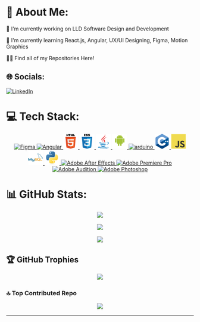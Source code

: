 # 💫 About Me:
🔭 I'm currently working on LLD Software Design and Development

🌱 I'm currently learning React.js, Angular, UX/UI Designing, Figma, Motion Graphics

👨‍💻 Find all of my Repositories Here!

## 🌐 Socials:
[![LinkedIn](https://img.shields.io/badge/LinkedIn-%230077B5.svg?logo=linkedin&logoColor=white)](https://linkedin.com/in/https://www.linkedin.com/in/deeprakesh/)

# 💻 Tech Stack:
<p align="center">
    <a href="https://www.figma.com/" target="_blank" rel="noreferrer">
        <img src="https://www.vectorlogo.zone/logos/figma/figma-icon.svg" alt="Figma" width="40" height="40"/>
    </a>
    <a href="https://angular.io" target="_blank" rel="noreferrer">
        <img src="https://angular.io/assets/images/logos/angular/angular.svg" alt="Angular" width="40" height="40"/>
    </a>
    <a href="https://www.w3.org/html/" target="_blank" rel="noreferrer">
        <img src="https://raw.githubusercontent.com/devicons/devicon/master/icons/html5/html5-original-wordmark.svg" alt="html5" width="40" height="40"/>
    </a>
    <a href="https://www.w3schools.com/css/" target="_blank" rel="noreferrer">
        <img src="https://raw.githubusercontent.com/devicons/devicon/master/icons/css3/css3-original-wordmark.svg" alt="css3" width="40" height="40"/>
    </a>
    <a href="https://www.java.com" target="_blank" rel="noreferrer">
        <img src="https://raw.githubusercontent.com/devicons/devicon/master/icons/java/java-original.svg" alt="java" width="40" height="40"/>
    </a>
    <a href="https://developer.android.com" target="_blank" rel="noreferrer">
        <img src="https://raw.githubusercontent.com/devicons/devicon/master/icons/android/android-original-wordmark.svg" alt="android" width="40" height="40"/>
    </a>
    <a href="https://www.arduino.cc/" target="_blank" rel="noreferrer">
        <img src="https://cdn.worldvectorlogo.com/logos/arduino-1.svg" alt="arduino" width="40" height="40"/>
    </a>
    <a href="https://www.w3schools.com/cpp/" target="_blank" rel="noreferrer">
        <img src="https://raw.githubusercontent.com/devicons/devicon/master/icons/cplusplus/cplusplus-original.svg" alt="cplusplus" width="40" height="40"/>
    </a>
    <a href="https://developer.mozilla.org/en-US/docs/Web/JavaScript" target="_blank" rel="noreferrer">
        <img src="https://raw.githubusercontent.com/devicons/devicon/master/icons/javascript/javascript-original.svg" alt="javascript" width="40" height="40"/>
    </a>
    <a href="https://www.mysql.com/" target="_blank" rel="noreferrer">
        <img src="https://raw.githubusercontent.com/devicons/devicon/master/icons/mysql/mysql-original-wordmark.svg" alt="mysql" width="40" height="40"/>
    </a>
    <a href="https://www.python.org" target="_blank" rel="noreferrer">
        <img src="https://raw.githubusercontent.com/devicons/devicon/master/icons/python/python-original.svg" alt="python" width="40" height="40"/>
    </a>
    <a href="https://www.adobe.com/in/products/aftereffects.html" target="_blank" rel="noreferrer">
        <img src="https://img.icons8.com/color/48/000000/adobe-after-effects--v1.png" alt="Adobe After Effects" width="40" height="40"/>
    </a>
    <a href="https://www.adobe.com/in/products/premiere.html" target="_blank" rel="noreferrer">
        <img src="https://img.icons8.com/color/48/000000/adobe-premiere-pro--v1.png" alt="Adobe Premiere Pro" width="40" height="40"/>
    </a>
    <a href="https://www.adobe.com/in/products/audition.html" target="_blank" rel="noreferrer">
        <img src="https://img.icons8.com/color/48/000000/adobe-audition.png" alt="Adobe Audition" width="40" height="40"/>
    </a>
    <a href="https://www.adobe.com/in/products/photoshop.html" target="_blank" rel="noreferrer">
        <img src="https://img.icons8.com/color/48/000000/adobe-photoshop.png" alt="Adobe Photoshop" width="40" height="40"/>
    </a>
</p>

<h1>📊 GitHub Stats:</h1>
<div align="center">

![](https://github-readme-stats.vercel.app/api?username=Deep0902&theme=dark&hide_border=false&include_all_commits=true&count_private=true)

![](https://nirzak-streak-stats.vercel.app/?user=Deep0902&theme=dark&hide_border=false)

![](https://github-readme-stats.vercel.app/api/top-langs/?username=Deep0902&theme=dark&hide_border=false&include_all_commits=true&count_private=true&layout=compact)

</div>

<h2>🏆 GitHub Trophies</h2>
<div align="center">

![](https://github-profile-trophy.vercel.app/?username=Deep0902&theme=radical&no-frame=false&no-bg=false&margin-w=4)

</div>

<h3>🔝 Top Contributed Repo</h3>
<div align="center">

![](https://github-contributor-stats.vercel.app/api?username=Deep0902&limit=5&theme=dark&combine_all_yearly_contributions=true)

</div>

---
